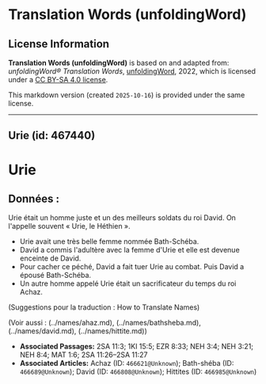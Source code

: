 # Translation Words (unfoldingWord)

## License Information

**Translation Words (unfoldingWord)** is based on and adapted from: _unfoldingWord® Translation Words_, [unfoldingWord](https://unfoldingword.org/utw), 2022, which is licensed under a [CC BY-SA 4.0 license](https://creativecommons.org/licenses/by-sa/4.0/legalcode.en).

This markdown version (created `2025-10-16`) is provided under the same license.



--------------------------------

## Urie (id: 467440)

Urie
====

Données :
---------

Urie était un homme juste et un des meilleurs soldats du roi David. On l'appelle souvent « Urie, le Héthien ».

* Urie avait une très belle femme nommée Bath\-Schéba.
* David a commis l'adultère avec la femme d'Urie et elle est devenue enceinte de David.
* Pour cacher ce péché, David a fait tuer Urie au combat. Puis David a épousé Bath\-Schéba.
* Un autre homme appelé Urie était un sacrificateur du temps du roi Achaz.

(Suggestions pour la traduction : How to Translate Names)

(Voir aussi : (../names/ahaz.md), (../names/bathsheba.md), (../names/david.md), (../names/hittite.md))

* **Associated Passages:** 2SA 11:3; 1KI 15:5; EZR 8:33; NEH 3:4; NEH 3:21; NEH 8:4; MAT 1:6; 2SA 11:26–2SA 11:27
* **Associated Articles:** Achaz (ID: `466621@Unknown`); Bath-shéba (ID: `466689@Unknown`); David (ID: `466808@Unknown`); Hittites (ID: `466985@Unknown`)

